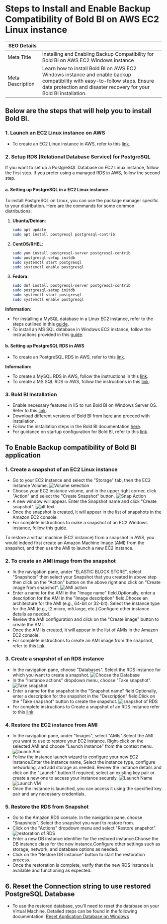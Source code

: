 # Steps to Install and Enable Backup Compatibility of Bold BI on AWS EC2 Linux instance

| SEO Details       |                                                                     |
|-------------------|---------------------------------------------------------------------|
| Meta Title        | Installing and Enabling Backup Compatibility for Bold BI on  AWS EC2 Windows instance |
| Meta Description  | Learn how to install Bold BI on AWS EC2 Windows instance and enable backup compatibility with easy-to-follow steps. Ensure data protection and disaster recovery for your Bold BI installation. |

## Below are the steps that will help you to install Bold BI.

### 1. Launch an EC2 Linux instance on AWS
   - To create an EC2 Linux instance in AWS, refer to this [link](https://docs.aws.amazon.com/AWSEC2/latest/UserGuide/EC2_GetStarted.html#ec2-launch-instance).

### 2. Setup RDS (Relational Database Service) for PostgreSQL
If you want to set up a PostgreSQL Database on EC2 Linux instance, follow the first step. If you prefer using a managed RDS in AWS, follow the second step.

#### a. Setting up PostgreSQL in a EC2 Linux instance
To install PostgreSQL on Linux, you can use the package manager specific to your distribution. Here are the commands for some common distributions:
1. **Ubuntu/Debian**:
   ```bash
   sudo apt update
   sudo apt install postgresql postgresql-contrib
2. **CentOS/RHEL**:
    ```bash
    sudo yum install postgresql-server postgresql-contrib
    sudo postgresql-setup initdb
    sudo systemctl start postgresql
    sudo systemctl enable postgresql
3. **Fedora**:
    ```bash
    sudo dnf install postgresql-server postgresql-contrib
    sudo postgresql-setup initdb
    sudo systemctl start postgresql
    sudo systemctl enable postgresql

**Information:**
  - For installing a MySQL database in a Linux EC2 instance, refer to the steps outlined in this [guide](https://www.devart.com/dbforge/mysql/how-to-install-mysql-on-linux/).
  - To install an MS SQL database in Windows EC2 instance, follow the instructions provided in this [guide](https://phoenixnap.com/kb/sql-server-linux).

#### b. Setting up PostgreSQL RDS in AWS
- To create an PostgreSQL RDS in AWS, refer to this [link](https://aws.amazon.com/getting-started/hands-on/create-connect-postgresql-db/).

**Information:** 
  - To create a MySQL RDS in AWS, follow the instructions in this [link](https://aws.amazon.com/getting-started/hands-on/create-mysql-db/).
  - To create a MS SQL RDS in AWS, follow the instructions in this [link](https://aws.amazon.com/getting-started/hands-on/create-microsoft-sql-db/).


### 3. Bold BI Installation
   - Enable necessary features in IIS to run Bold BI on Windows Server OS. Refer to this [link](https://help.boldbi.com/faq/features-needed-to-enable-in-iis-to-run-bold-bi-in-win-server-os/).
   - Download different versions of Bold BI from [here](https://www.boldbi.com/account/downloads) and proceed with installation.
   - Follow the installation steps in the Bold BI documentation [here](https://help.boldbi.com/deploying-bold-bi/deploying-in-windows/installation-and-deployment/).
   - For guidance on startup configuration for Bold BI, refer to this [link](https://help.boldbi.com/application-startup/latest/).

## To Enable Backup compatibility of Bold BI application

### 1. Create a snapshot of an EC2 Linux instance
- Go to your EC2 instance and select the "Storage" tab, then the EC2 instance Volume.
![Volume selection](images/EC2volume.png)
- Choose your EC2 instance volume, and in the upper right corner, click "Action" and select the "Create Snapshot" button.
![Snap Action](images/snapAction.png)
- A new window will appear. Enter the Snapshot name and click "Create snapshot".
![alt text](images/createsnap.png)
- Once the snapshot is created, it will appear in the list of snapshots in the Amazon EC2 console.
- For complete instructions to make a snapshot of an EC2 Windows instance, follow this [guide](https://docs.aws.amazon.com/ebs/latest/userguide/ebs-creating-snapshot.html).

To restore a virtual machine (EC2 instance) from a snapshot in AWS, you would indeed first create an Amazon Machine Image (AMI) from the snapshot, and then use the AMI to launch a new EC2 instance. 
### 2. To create an AMI image from the snapshot
- In the navigation pane, under "ELASTIC BLOCK STORE", select "Snapshots" then select your Snapshot that you created in above step then click on the "Action" button on the above right and click on "Create image from snapshot".
![AMI action](images/Ami-action.png)
- Enter a name for the AMI in the "Image name" field.Optionally, enter a description for the AMI in the "Image description" field.Choose an architecture for the AMI (e.g., 64-bit or 32-bit).
Select the instance type for the AMI (e.g., t2.micro, m5.large, etc.).Configure other instance details as needed.
- Review the AMI configuration and click on the "Create image" button to create the AMI.
- Once the AMI is created, it will appear in the list of AMIs in the Amazon EC2 console.
- For complete instructions to create an AMI image from the snapshot, refer to this [link](https://docs.aws.amazon.com/AWSEC2/latest/WindowsGuide/Creating_EBSbacked_WinAMI.html).

### 3. Create a snapshot of an RDS instance
- In the navigation pane, choose "Databases".
Select the RDS instance for which you want to create a snapshot.
![Choose the Database](images/database-navigate.png)
- In the "Instance actions" dropdown menu, choose "Take snapshot".
![Take snapshot](images/database-action.png)
- Enter a name for the snapshot in the "Snapshot name" field.Optionally, enter a description for the snapshot in the "Description" field.Click on the "Take snapshot" button to create the snapshot.
![snapshot of RDS](images/createDatabasesnap.png)
- For complete instructions to Create a snapshot of an RDS instance refer to this [link](https://docs.aws.amazon.com/AmazonRDS/latest/UserGuide/USER_CreateSnapshot.html)

### 4. Restore the EC2 instance from AMI
- In the navigation pane, under "Images", select "AMIs".Select the AMI you want to use to restore your EC2 instance. Right-click on the selected AMI and choose "Launch Instance" from the context menu.
![launch Ami](images/AMI-launch.png)
- Follow the instance launch wizard to configure your new EC2 instance.Enter the instance name, Select the instance type, configure networking, and add storage as needed. Review the instance details and click on the "Launch" button.If required, select an existing key pair or create a new one to access your instance securely.
![Launch Name](images/ami-launch-name.png)
![Launch VM](images/ami-launch-network.png)
- Once the instance is launched, you can access it using the specified key pair and any necessary credentials.

### 5. Restore the RDS from Snapshot
- Go to the Amazon RDS console. In the navigation pane, choose "Snapshots". Select the snapshot you want to restore from.
- Click on the "Actions" dropdown menu and select "Restore snapshot".
![restoration of RDS](images/restoreDBaction.png)
- Enter a new DB instance identifier for the restored instance.Choose the DB instance class for the new instance.Configure other settings such as storage, network, and database options as needed.
- Click on the "Restore DB instance" button to start the restoration process.
- Once the restoration is complete, verify that the new RDS instance is available and functioning as expected.

## 6. Reset the Connection string to use restored PostgreSQL Database

- To use the restored database, you'll need to reset the database on your Virtual Machine.
Detailed steps can be found in the following documentation: [Reset Application Database on Windows](https://help.boldbi.com/utilities/bold-bi-command-line-tools/reset-application-database/#windows)